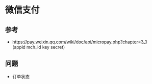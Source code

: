 # 微信支付

## 参考
- https://pay.weixin.qq.com/wiki/doc/api/micropay.php?chapter=3_1 (appid mch_id key secret)

## 问题
- 订单状态
